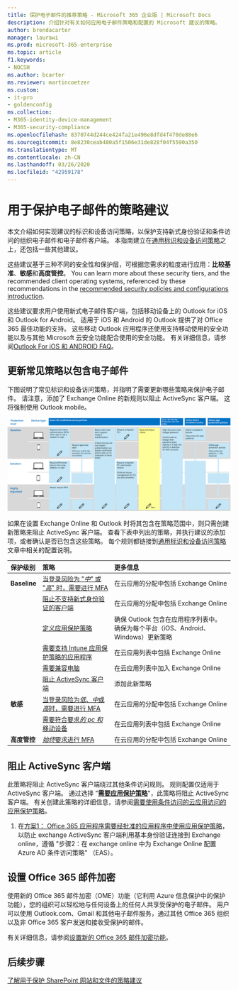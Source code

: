 ```yaml
---
title: 保护电子邮件的推荐策略 - Microsoft 365 企业版 | Microsoft Docs
description: 介绍针对有关如何应用电子邮件策略和配置的 Microsoft 建议的策略。
author: brendacarter
manager: laurawi
ms.prod: microsoft-365-enterprise
ms.topic: article
f1.keywords:
- NOCSH
ms.author: bcarter
ms.reviewer: martincoetzer
ms.custom:
- it-pro
- goldenconfig
ms.collection:
- M365-identity-device-management
- M365-security-compliance
ms.openlocfilehash: 8370744d244ce424fa21e496e8dfd4f470de88e6
ms.sourcegitcommit: 8e8230ceab480a5f1506e31de828f04f5590a350
ms.translationtype: MT
ms.contentlocale: zh-CN
ms.lasthandoff: 03/26/2020
ms.locfileid: "42959178"
---
```

# <a name="policy-recommendations-for-securing-email"></a>用于保护电子邮件的策略建议

本文介绍如何实现建议的标识和设备访问策略，以保护支持新式身份验证和条件访问的组织电子邮件和电子邮件客户端。 本指南建立在[通用标识和设备访问策略](identity-access-policies.md)之上，还包括一些其他建议。

这些建议基于三种不同的安全性和保护层，可根据您需求的粒度进行应用：**比较基准**、**敏感**和**高度管控**。 You can learn more about these security tiers, and the recommended client operating systems, referenced by these recommendations in the [recommended security policies and configurations introduction](microsoft-365-policies-configurations.md).

这些建议要求用户使用新式电子邮件客户端，包括移动设备上的 Outlook for iOS 和 Outlook for Android。 适用于 iOS 和 Android 的 Outlook 提供了对 Office 365 最佳功能的支持。 这些移动 Outlook 应用程序还使用支持移动使用的安全功能以及与其他 Microsoft 云安全功能配合使用的安全功能。 有关详细信息，请参阅[Outlook For iOS 和 ANDROID FAQ](https://docs.microsoft.com/exchange/clients-and-mobile-in-exchange-online/outlook-for-ios-and-android/outlook-for-ios-and-android-faq)。

## <a name="updating-common-policies-to-include-email"></a>更新常见策略以包含电子邮件

下图说明了常见标识和设备访问策略，并指明了需要更新哪些策略来保护电子邮件。 请注意，添加了 Exchange Online 的新规则以阻止 ActiveSync 客户端。 这将强制使用 Outlook mobile。

![保护电子邮件的策略更新摘要](../media/identity-access-ruleset-mail.png)

如果在设置 Exchange Online 和 Outlook 时将其包含在策略范围中，则只需创建新策略来阻止 ActiveSync 客户端。 查看下表中列出的策略，并执行建议的添加项，或者确认是否已包含这些策略。 每个规则都链接到[通用标识和设备访问策略](identity-access-policies.md)文章中相关的配置说明。

|保护级别|策略|更多信息|
|:---------------|:-------|:----------------|
|**Baseline**|[当登录风险为 "*中*" 或 "*高*" 时，需要进行 MFA](identity-access-policies.md#require-mfa-based-on-sign-in-risk)|在云应用的分配中包括 Exchange Online|
|        |[阻止不支持新式身份验证的客户端](identity-access-policies.md#block-clients-that-dont-support-modern-authentication)|在云应用的分配中包括 Exchange Online|
|        |[定义应用保护策略](identity-access-policies.md#high-risk-users-must-change-password)|确保 Outlook 包含在应用程序列表中。 确保为每个平台（iOS、Android、Windows）更新策略|
|        |[需要支持 Intune 应用保护策略的应用程序](identity-access-policies.md#require-apps-that-support-intune-app-protection-policies)|在云应用列表中包括 Exchange Online|
|        |[需要兼容电脑](identity-access-policies.md#require-compliant-pcs-but-not-compliant-phones-and-tablets)|在云应用列表中加入 Exchange Online|
|        |[阻止 ActiveSync 客户端](#block-activesync-clients)|添加此新策略| 
|**敏感**|[当登录风险为*低*、*中*或*高*时，需要进行 MFA](identity-access-policies.md#require-mfa-based-on-sign-in-risk)| 在云应用的分配中包括 Exchange Online|
|         |[需要符合要求*的 pc 和*移动设备](identity-access-policies.md#require-compliant-pcs-and-mobile-devices)|在云应用列表中包括 Exchange Online|
|**高度管控**|[*始终*要求进行 MFA](identity-access-policies.md#require-mfa-based-on-sign-in-risk)|在云应用的分配中包括 Exchange Online|

## <a name="block-activesync-clients"></a>阻止 ActiveSync 客户端

此策略将阻止 ActiveSync 客户端绕过其他条件访问规则。 规则配置仅适用于 ActiveSync 客户端。 通过选择 "**[需要应用保护策略](https://docs.microsoft.com/azure/active-directory/conditional-access/concept-conditional-access-grant#require-app-protection-policy)**"，此策略将阻止 ActiveSync 客户端。 有关创建此策略的详细信息，请参阅[需要使用条件访问的云应用访问的应用保护策略](https://docs.microsoft.com/azure/active-directory/conditional-access/app-protection-based-conditional-access)。

1. 在[方案1： Office 365 应用程序需要经批准的应用程序中使用应用保护策略](https://docs.microsoft.com/azure/active-directory/conditional-access/app-protection-based-conditional-access#scenario-1-office-365-apps-require-approved-apps-with-app-protection-policies)，以防止 exchange ActiveSync 客户端利用基本身份验证连接到 Exchange online，遵循 "步骤2：在 exchange online 中为 Exchange Online 配置 Azure AD 条件访问策略" （EAS）。

## <a name="setup-office-365-message-encryption"></a>设置 Office 365 邮件加密

使用新的 Office 365 邮件加密（OME）功能（它利用 Azure 信息保护中的保护功能），您的组织可以轻松地与任何设备上的任何人共享受保护的电子邮件。 用户可以使用 Outlook.com、Gmail 和其他电子邮件服务，通过其他 Office 365 组织以及非 Office 365 客户发送和接收受保护的邮件。

有关详细信息，请参阅[设置新的 Office 365 邮件加密功能](https://support.office.com/article/set-up-new-office-365-message-encryption-capabilities-7ff0c040-b25c-4378-9904-b1b50210d00e)。

## <a name="next-steps"></a>后续步骤

[了解用于保护 SharePoint 网站和文件的策略建议](sharepoint-file-access-policies.md)
